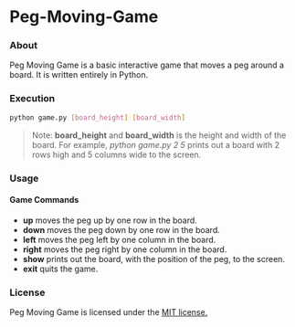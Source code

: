 # Peg-Moving-Game
### About
Peg Moving Game is a basic interactive game that moves a peg around a board. It is written entirely in Python.

### Execution
```Bash
python game.py [board_height] [board_width]
```
> Note: **board_height** and **board_width** is the height and width of the board. For example, *python game.py 2 5* prints out a board with 2 rows high and 5 columns wide to the screen.

### Usage
#### Game Commands
* **up** moves the peg up by one row in the board.
* **down** moves the peg down by one row in the board.
* **left** moves the peg left by one column in the board.
* **right** moves the peg right by one column in the board.
* **show** prints out the board, with the position of the peg, to the screen.
* **exit** quits the game.

### License
Peg Moving Game is licensed under the [MIT license.](https://github.com/elailai94/Peg-Moving-Game/blob/master/LICENSE)
